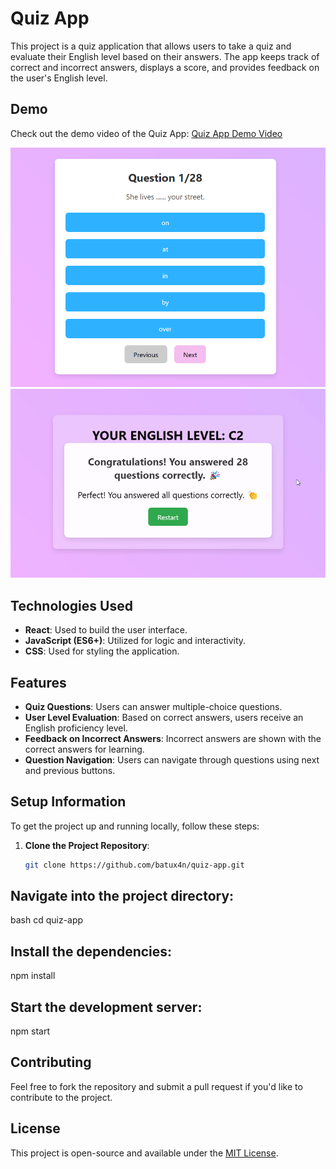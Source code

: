 # Quiz App

This project is a quiz application that allows users to take a quiz and evaluate their English level based on their answers. The app keeps track of correct and incorrect answers, displays a score, and provides feedback on the user's English level.

## Demo

Check out the demo video of the Quiz App:
[Quiz App Demo Video](./assets/quiz-app.mp4)

![Screenshot 1](./assets/screenshot1.png)
![Screenshot 2](./assets/screenshot2.png)

## Technologies Used

- **React**: Used to build the user interface.
- **JavaScript (ES6+)**: Utilized for logic and interactivity.
- **CSS**: Used for styling the application.

## Features

- **Quiz Questions**: Users can answer multiple-choice questions.
- **User Level Evaluation**: Based on correct answers, users receive an English proficiency level.
- **Feedback on Incorrect Answers**: Incorrect answers are shown with the correct answers for learning.
- **Question Navigation**: Users can navigate through questions using next and previous buttons.


## Setup Information

To get the project up and running locally, follow these steps:

1. **Clone the Project Repository**:
   ```bash
   git clone https://github.com/batux4n/quiz-app.git

## Navigate into the project directory:
bash
cd quiz-app

## Install the dependencies:
npm install

## Start the development server:
npm start

## Contributing
Feel free to fork the repository and submit a pull request if you'd like to contribute to the project.

## License

This project is open-source and available under the [MIT License](LICENSE).
